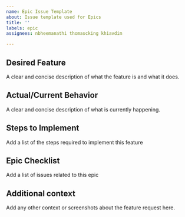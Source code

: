 ```yaml
---
name: Epic Issue Template
about: Issue template used for Epics
title: ''
labels: epic
assignees: nbheemanathi thomascking khiavdim 

---
```


## Desired Feature
A clear and concise description of what the feature is and what it does.

## Actual/Current Behavior
A clear and concise description of what is currently happening.

## Steps to Implement
Add a list of the steps required to implement this feature

## Epic Checklist
Add a list of issues related to this epic

## Additional context
Add any other context or screenshots about the feature request here.